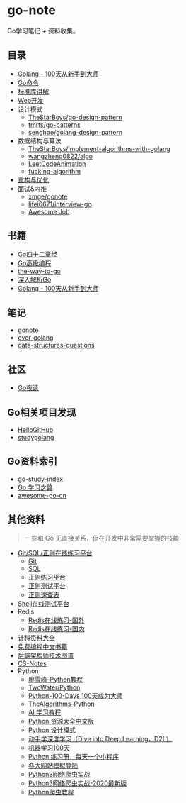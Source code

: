 # go-note
Go学习笔记 + 资料收集。



## 目录

- [Golang - 100天从新手到大师](https://github.com/rubyhan1314/Golang-100-Days)
- [Go命令](https://github.com/hyper0x/go_command_tutorial)
- [标准库讲解](https://github.com/polaris1119/The-Golang-Standard-Library-by-Example)
- [Web开发](https://github.com/astaxie/build-web-application-with-golang)
- 设计模式
  - [TheStarBoys/go-design-pattern](https://github.com/TheStarBoys/go-design-pattern)
  - [tmrts/go-patterns](https://github.com/tmrts/go-patterns)
  - [senghoo/golang-design-pattern](https://github.com/senghoo/golang-design-pattern)
- 数据结构与算法
  - [TheStarBoys/implement-algorithms-with-golang](https://github.com/TheStarBoys/implement-algorithms-with-golang)
  - [wangzheng0822/algo](https://github.com/wangzheng0822/algo)
  - [LeetCodeAnimation](https://github.com/MisterBooo/LeetCodeAnimation)
  - [fucking-algorithm](https://github.com/labuladong/fucking-algorithm)
- [重构与优化](https://github.com/dgryski/go-perfbook/blob/master/performance-zh.md)
- 面试&内推
  - [xmge/gonote](https://github.com/xmge/gonote/tree/master/go%E9%9D%A2%E8%AF%95%E9%A2%98)
  - [lifei6671/interview-go](https://github.com/lifei6671/interview-go)
  - [Awesome Job](https://github.com/Dikea/awesome-job)



## 书籍

- [Go四十二章经](https://github.com/ffhelicopter/Go42/blob/master/SUMMARY.md)
- [Go高级编程](https://github.com/chai2010/advanced-go-programming-book)
- [the-way-to-go](https://github.com/unknwon/the-way-to-go_ZH_CN)
- [深入解析Go](https://github.com/tiancaiamao/go-internals)
- [Golang - 100天从新手到大师](https://github.com/rubyhan1314/Golang-100-Days)



## 笔记

- [gonote](https://github.com/xmge/gonote)
- [over-golang](https://github.com/overnote/over-golang)
- [data-structures-questions](https://github.com/KeKe-Li/data-structures-questions)



## 社区

- [Go夜读](https://github.com/talk-go/night)



## Go相关项目发现

- [HelloGitHub](https://github.com/521xueweihan/HelloGitHub)
- [studygolang](https://studygolang.com/projects?p=1)



## Go资料索引

- [go-study-index](https://github.com/unknwon/go-study-index)
- [Go 学习之路](https://github.com/talk-go/read)
- [awesome-go-cn](https://github.com/jobbole/awesome-go-cn)



## 其他资料

> 一些和 Go 无直接关系，但在开发中非常需要掌握的技能

- [Git/SQL/正则在线练习平台](https://github.com/labuladong/fucking-algorithm/blob/master/%E6%8A%80%E6%9C%AF/%E5%9C%A8%E7%BA%BF%E7%BB%83%E4%B9%A0%E5%B9%B3%E5%8F%B0.md)
  - [Git](https://learngitbranching.js.org)
  - [SQL](https://sqlzoo.net/)
  - [正则练习平台](https://regexone.com/)
  - [正则测试平台](https://regexr.com/)
  - [正则速查表](https://www.jb51.net/tools/regexsc.htm)
- [Shell在线测试平台](http://www.dooccn.com/shell/)
- Redis
  - [Redis在线练习-国外](http://try.redis.io/)
  - [Redis在线练习-国内](https://www.freeaihub.com/redis/setup.html)
- [计科资料大全](https://github.com/iamshuaidi/CS-Book)
- [免费编程中文书籍](https://github.com/justjavac/free-programming-books-zh_CN)
- [后端架构师技术图谱](https://github.com/xingshaocheng/architect-awesome)
- [CS-Notes](https://github.com/CyC2018/CS-Notes)
- Python
  - [廖雪峰-Python教程](https://www.liaoxuefeng.com/wiki/1016959663602400)
  - [TwoWater/Python](https://github.com/TwoWater/Python)
  - [Python-100-Days 100天成为大师](https://github.com/jackfrued/Python-100-Days)
  - [TheAlgorithms-Python](https://github.com/TheAlgorithms/Python)
  - [AI 学习教程](https://github.com/apachecn/AiLearning)
  - [Python 资源大全中文版](https://github.com/jobbole/awesome-python-cn)
  - [Python 设计模式](https://github.com/faif/python-patterns)
  - [动手学深度学习（Dive into Deep Learning，D2L）](https://github.com/d2l-ai/d2l-zh)
  - [机器学习100天](https://github.com/MLEveryday/100-Days-Of-ML-Code)
  - [Python 练习册，每天一个小程序](https://github.com/Yixiaohan/show-me-the-code)
  - [各大网站模拟登陆](https://github.com/Kr1s77/awesome-python-login-model)
  - [Python3网络爬虫实战](https://github.com/Jack-Cherish/python-spider)
  - [Python3网络爬虫实战-2020最新版](https://github.com/Jack-Cherish/python-spider/tree/master/2020)
  - [Python爬虫教程](https://github.com/wistbean/learn_python3_spider)

